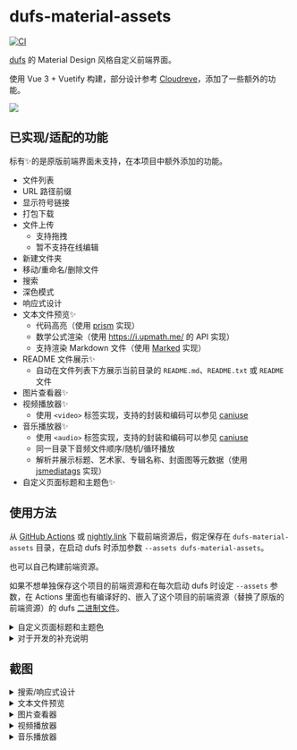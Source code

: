 # dufs-material-assets

[![CI](https://github.com/TransparentLC/dufs-material-assets/actions/workflows/ci.yml/badge.svg)](https://github.com/TransparentLC/dufs-material-assets/actions/workflows/ci.yml)

[dufs](https://github.com/sigoden/dufs) 的 Material Design 风格自定义前端界面。

使用 Vue 3 + Vuetify 构建，部分设计参考 [Cloudreve](https://github.com/cloudreve/Cloudreve)，添加了一些额外的功能。

<picture>
    <source media="(prefers-color-scheme:dark)" srcset="https://github.com/TransparentLC/dufs-material-assets/assets/47057319/f8488128-ad2b-4f3d-950e-10c2a11ac390">
    <img src="https://github.com/TransparentLC/dufs-material-assets/assets/47057319/094fa2be-afeb-4010-9bec-d014b888b97b">
</picture>

## 已实现/适配的功能

标有✨的是原版前端界面未支持，在本项目中额外添加的功能。

* 文件列表
* URL 路径前缀
* 显示符号链接
* 打包下载
* 文件上传
    * 支持拖拽
    * 暂不支持在线编辑
* 新建文件夹
* 移动/重命名/删除文件
* 搜索
* 深色模式
* 响应式设计
* 文本文件预览✨
    * 代码高亮（使用 [prism](https://prismjs.com) 实现）
    * 数学公式渲染（使用 https://i.upmath.me/ 的 API 实现）
    * 支持渲染 Markdown 文件（使用 [Marked](https://marked.js.org/) 实现）
* README 文件展示✨
    * 自动在文件列表下方展示当前目录的 `README.md`、`README.txt` 或 `README` 文件
* 图片查看器✨
* 视频播放器✨
    * 使用 `<video>` 标签实现，支持的封装和编码可以参见 [caniuse](https://caniuse.com/?search=video%20format)
* 音乐播放器✨
    * 使用 `<audio>` 标签实现，支持的封装和编码可以参见 [caniuse](https://caniuse.com/?search=audio%20format)
    * 同一目录下音频文件顺序/随机/循环播放
    * 解析并展示标题、艺术家、专辑名称、封面图等元数据（使用 [jsmediatags](https://www.npmjs.com/package/jsmediatags) 实现）
* 自定义页面标题和主题色✨

## 使用方法

从 [GitHub Actions](https://github.com/TransparentLC/dufs-material-assets/actions) 或 [nightly.link](https://nightly.link/TransparentLC/dufs-material-assets/workflows/ci/master) 下载前端资源后，假定保存在 `dufs-material-assets` 目录，在启动 dufs 时添加参数 `--assets dufs-material-assets`。

也可以自己构建前端资源。

如果不想单独保存这个项目的前端资源和在每次启动 dufs 时设定 `--assets` 参数，在 Actions 里面也有编译好的、嵌入了这个项目的前端资源（替换了原版的前端资源）的 dufs [二进制文件](https://github.com/TransparentLC/dufs-material-assets/actions/workflows/build-embed.yml)。

<details>

<summary>自定义页面标题和主题色</summary>

按照以下指引修改 `index.html` 的 `<script>` 部分：

```js
// 自定义标题
window.__CUSTOM_TITLE__ = 'Custom title';

// 自定义浅色和深色主题
window.__CUSTOM_THEME__ = {
    light: {
        primary: '#0288d1',
        secondary: '#00b0ff',
    },
    dark: {
        primary: '#026da7',
        secondary: '#008dcc',
    },
};

// 由dufs填充的页面内容，不要修改
window.__INITIAL_DATA__ = __INDEX_DATA__;
window.__DUFS_PREFIX__ = "__ASSETS_PREFIX__";
```

</details>

<details>

<summary>对于开发的补充说明</summary>

```shell
pnpm run dev
pnpm run dufs-api
```

为了方便适配各个功能，`dufs-api` 固定了一些启动 dufs 的参数，与代码中仅在开发模式下会运行的部分对应。

由于 Vite 的 dev server 与 dufs 运行在不同的端口上，dufs 也无法在 HTML 代码的占位符处填充页面内容，开发模式下部分代码的运行效果与实际使用稍微存在一些差异（例如底部的版本号在开发模式下使用 `v0.0.0` 作为模拟；使用访问控制的情况下，实际使用时浏览器会弹出输入用户名和密码的对话框，而在开发模式中不会弹出，此时会使用项目中对于 HTTP 的 Digest 认证的模拟实现）。

</details>

## 截图

<details>

<summary>搜索/响应式设计</summary>

![](https://github.com/TransparentLC/dufs-material-assets/assets/47057319/bbf048b9-5be6-49fe-a9b1-22467575f5be)

</details>

<details>

<summary>文本文件预览</summary>

![](https://github.com/TransparentLC/dufs-material-assets/assets/47057319/5f094480-1e53-4d80-8a5a-56b2db95be23)

</details>

<details>

<summary>图片查看器</summary>

![](https://github.com/TransparentLC/dufs-material-assets/assets/47057319/17119400-d218-4a6d-85dd-3b9fa9e436e1)

</details>

<details>

<summary>视频播放器</summary>

![](https://github.com/TransparentLC/dufs-material-assets/assets/47057319/253dd093-de65-4ffc-8461-6139b23b47a7)

</details>

<details>

<summary>音乐播放器</summary>

![](https://github.com/TransparentLC/dufs-material-assets/assets/47057319/c7852e66-495c-4ec0-86e6-db8a6c316f20)

</details>
